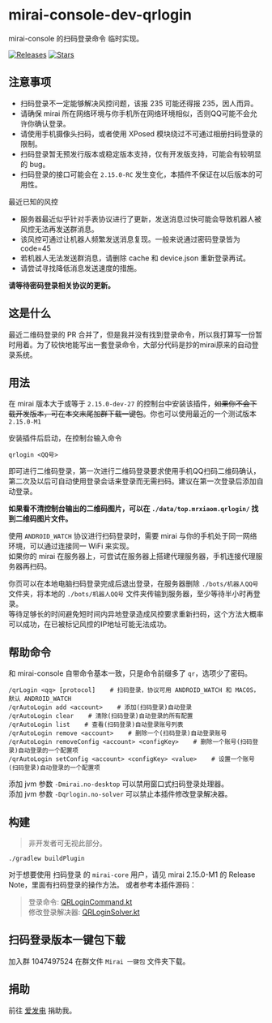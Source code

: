 # mirai-console-dev-qrlogin

mirai-console 的扫码登录命令 临时实现。

[![Releases](https://img.shields.io/github/downloads/MrXiaoM/mirai-console-dev-qrlogin/total?label=%E4%B8%8B%E8%BD%BD%E9%87%8F&logo=github)](https://github.com/MrXiaoM/mirai-console-dev-qrlogin/releases)
[![Stars](https://img.shields.io/github/stars/MrXiaoM/mirai-console-dev-qrlogin?label=%E6%A0%87%E6%98%9F&logo=github)](https://github.com/MrXiaoM/mirai-console-dev-qrlogin/stargazers)

## 注意事项

* 扫码登录不一定能够解决风控问题，该报 235 可能还得报 235，因人而异。
* 请确保 mirai 所在网络环境与你手机所在网络环境相似，否则QQ可能不会允许你确认登录。
* 请使用手机摄像头扫码，或者使用 XPosed 模块绕过不可通过相册扫码登录的限制。
* 扫码登录暂无预发行版本或稳定版本支持，仅有开发版支持，可能会有较明显的 bug。
* 扫码登录的接口可能会在 `2.15.0-RC` 发生变化，本插件不保证在以后版本的可用性。

最近已知的风控

* 服务器最近似乎针对手表协议进行了更新，发送消息过快可能会导致机器人被风控无法再发送群消息。
* 该风控可通过让机器人频繁发送消息复现。一般来说通过密码登录皆为 code=45
* 若机器人无法发送群消息，请删除 cache 和 device.json 重新登录再试。
* 请尝试寻找降低消息发送速度的措施。

**请等待密码登录相关协议的更新。**

## 这是什么

最近二维码登录的 PR 合并了，但是我并没有找到登录命令，所以我打算写一份暂时用着。为了较快地能写出一套登录命令，大部分代码是抄的mirai原来的自动登录系统。

## 用法

在 mirai 版本大于或等于 `2.15.0-dev-27` 的控制台中安装该插件，~~如果你不会下载开发版本，可在本文末尾加群下载一键包~~。你也可以使用最近的一个测试版本 `2.15.0-M1`

安装插件后启动，在控制台输入命令
```
qrlogin <QQ号>
```
即可进行二维码登录，第一次进行二维码登录要求使用手机QQ扫码二维码确认，第二次及以后可自动使用登录会话来登录而无需扫码。建议在第一次登录后添加自动登录。

**如果看不清控制台输出的二维码图片，可以在 `./data/top.mrxiaom.qrlogin/` 找到二维码图片文件。**

使用 `ANDROID_WATCH` 协议进行扫码登录时，需要 mirai 与你的手机处于同一网络环境，可以通过连接同一 WiFi 来实现。  
如果你的 mirai 在服务器上，可尝试在服务器上搭建代理服务器，手机连接代理服务器再扫码。

你页可以在本地电脑扫码登录完成后退出登录，在服务器删除 `./bots/机器人QQ号` 文件夹，将本地的 `./bots/机器人QQ号` 文件夹传输到服务器，至少等待半小时再登录。  
等待足够长的时间避免短时间内异地登录造成风控要求重新扫码，这个方法大概率可以成功，在已被标记风控的IP地址可能无法成功。

## 帮助命令
和 mirai-console 自带命令基本一致，只是命令前缀多了 `qr`，选项少了密码。
```
/qrLogin <qq> [protocol]    # 扫码登录，协议可用 ANDROID_WATCH 和 MACOS，默认 ANDROID_WATCH
/qrAutoLogin add <account>    # 添加(扫码登录)自动登录
/qrAutoLogin clear    # 清除(扫码登录)自动登录的所有配置
/qrAutoLogin list    # 查看(扫码登录)自动登录账号列表
/qrAutoLogin remove <account>    # 删除一个(扫码登录)自动登录账号
/qrAutoLogin removeConfig <account> <configKey>    # 删除一个账号(扫码登录)自动登录的一个配置项
/qrAutoLogin setConfig <account> <configKey> <value>    # 设置一个账号(扫码登录)自动登录的一个配置项
```

添加 jvm 参数 `-Dmirai.no-desktop` 可以禁用窗口式扫码登录处理器。  
添加 jvm 参数 `-Dqrlogin.no-solver` 可以禁止本插件修改登录解决器。

## 构建

> 非开发者可无视此部分。

```
./gradlew buildPlugin
```

对于想要使用 扫码登录 的 `mirai-core` 用户，请见 mirai 2.15.0-M1 的 Release Note，里面有扫码登录的操作方法。
或者参考本插件源码：
> 登录命令: [QRLoginCommand.kt](https://github.com/MrXiaoM/mirai-console-dev-qrlogin/blob/main/src/main/kotlin/commands/QRLoginCommand.kt#L44-L51)  
> 修改登录解决器: [QRLoginSolver.kt](https://github.com/MrXiaoM/mirai-console-dev-qrlogin/blob/main/src/main/kotlin/QRLoginSolver.kt)

## 扫码登录版本一键包下载

加入群 1047497524 在群文件 `Mirai 一键包` 文件夹下载。

## 捐助

前往 [爱发电](https://afdian.net/a/mrxiaom) 捐助我。
